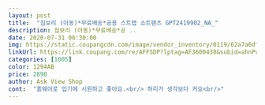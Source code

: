 ```yaml
---
layout: post 
title:  "짐보리 (아동)*무료배송*공용 스트랩 쇼트팬츠 GPT2419902_NA_" 
description: 짐보리 (아동)*무료배송*공 ..
date: 2020-07-31 06:30:00 
img: https://static.coupangcdn.com/image/vendor_inventory/0119/62a7a6df420881f4d72a7077b99aa6dceccff4a5ff373132d95e532035e5.jpg 
linkUrl: https://link.coupang.com/re/AFFSDP?lptag=AF3600438&subid=ahnPublicAsk&pageKey=1407076338&itemId=2442807359&vendorItemId=70436550135&traceid=V0-113-7990d6fc6d8d629d 
categories: [1005] 
color: 1294AB 
price: 2890 
author: Ask View Shop 
cont:  "홈웨어로 입기에 시원하고 좋아요.<br/> 허리가 생각보다 커요<br/>" 
---
```

